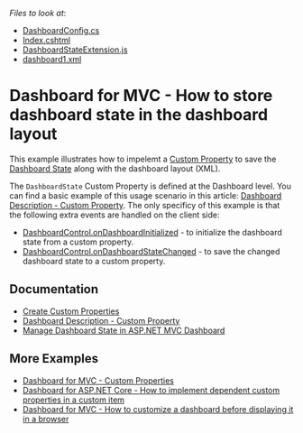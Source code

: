 <!-- default file list -->
*Files to look at*:

* [DashboardConfig.cs](./CS/App_Start/DashboardConfig.cs)
* [Index.cshtml](./CS/Views/Home/Index.cshtml)
* [DashboardStateExtension.js](./CS/Scripts/DashboardStateExtension.js)
* [dashboard1.xml](./CS/App_Data/Dashboards/dashboard1.xml)

<!-- default file list end -->

# Dashboard for MVC - How to store dashboard state in the dashboard layout

This example illustrates how to impelemt a [Custom Property](https://docs.devexpress.com/Dashboard/401702/web-dashboard/ui-elements-and-customization/create-custom-properties) to save the [Dashboard State](https://docs.devexpress.com/Dashboard/119765/web-dashboard/aspnet-mvc-dashboard-extension/manage-dashboard-state) along with the dashboard layout (XML).

The `DashboardState` Custom Property is defined at the Dashboard level. You can find a basic example of this usage scenario in this article: [Dashboard Description - Custom Property](https://docs.devexpress.com/Dashboard/401710/web-dashboard/ui-elements-and-customization/create-custom-properties/dashboard-description-custom-property). The only specificy of this example is that the following extra events are handled on the client side:

* [DashboardControl.onDashboardInitialized](https://docs.devexpress.com/Dashboard/js-DevExpress.Dashboard.DashboardControlOptions#js_devexpress_dashboard_dashboardcontroloptions_ondashboardinitialized) - to initialize the dashboard state from a custom property.
* [DashboardControl.onDashboardStateChanged](https://docs.devexpress.com/Dashboard/js-DevExpress.Dashboard.DashboardControlOptions#js_devexpress_dashboard_dashboardcontroloptions_ondashboardstatechanged) - to save the changed dashboard state to a custom property.

## Documentation

- [Create Custom Properties](https://docs.devexpress.com/Dashboard/401702/web-dashboard/ui-elements-and-customization/create-custom-properties)
- [Dashboard Description - Custom Property](https://docs.devexpress.com/Dashboard/401710/web-dashboard/ui-elements-and-customization/create-custom-properties/dashboard-description-custom-property)
- [Manage Dashboard State in ASP.NET MVC Dashboard](https://docs.devexpress.com/Dashboard/119765/web-dashboard/aspnet-mvc-dashboard-extension/manage-dashboard-state)

## More Examples

- [Dashboard for MVC - Custom Properties](https://github.com/DevExpress-Examples/asp-net-mvc-dashboard-custom-properties-sample)
- [Dashboard for ASP.NET Core - How to implement dependent custom properties in a custom item](https://github.com/DevExpress-Examples/CustomItemDependentProperties)
- [Dashboard for MVC - How to customize a dashboard before displaying it in a browser](https://github.com/DevExpress-Examples/how-to-customize-a-dashboard-before-displaying-it-in-a-browser-t596822)
